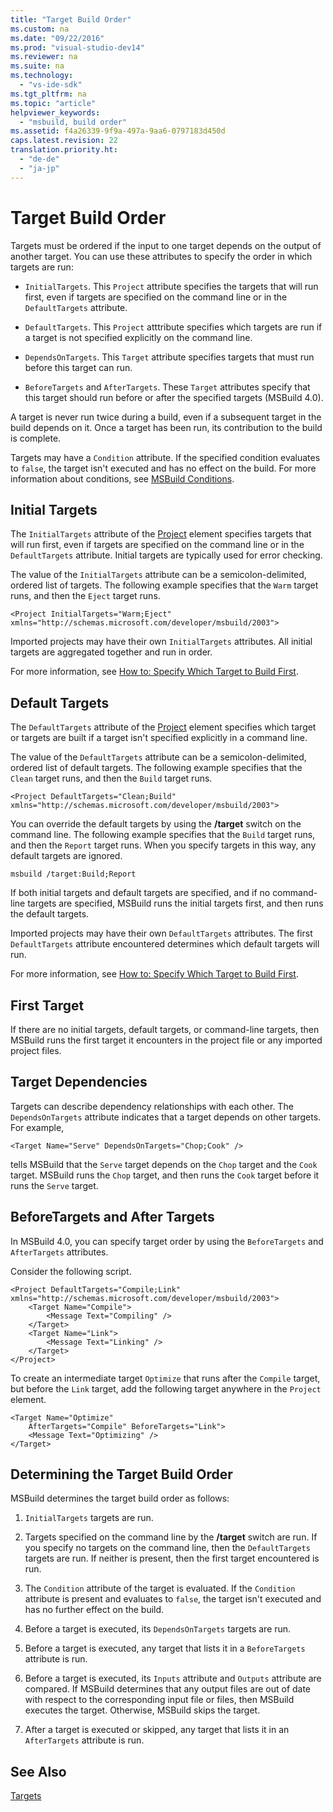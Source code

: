 ```yaml
---
title: "Target Build Order"
ms.custom: na
ms.date: "09/22/2016"
ms.prod: "visual-studio-dev14"
ms.reviewer: na
ms.suite: na
ms.technology: 
  - "vs-ide-sdk"
ms.tgt_pltfrm: na
ms.topic: "article"
helpviewer_keywords: 
  - "msbuild, build order"
ms.assetid: f4a26339-9f9a-497a-9aa6-0797183d450d
caps.latest.revision: 22
translation.priority.ht: 
  - "de-de"
  - "ja-jp"
---
```

# Target Build Order
Targets must be ordered if the input to one target depends on the output of another target. You can use these attributes to specify the order in which targets are run:  
  
-   `InitialTargets`. This `Project` attribute specifies the targets that will run first, even if targets are specified on the command line or in the `DefaultTargets` attribute.  
  
-   `DefaultTargets`. This `Project` atttribute specifies which targets are run if a target is not specified explicitly on the command line.  
  
-   `DependsOnTargets`. This `Target` attribute specifies targets that must run before this target can run.  
  
-   `BeforeTargets` and `AfterTargets`. These `Target` attributes specify that this target should run before or after the specified targets (MSBuild 4.0).  
  
 A target is never run twice during a build, even if a subsequent target in the build depends on it. Once a target has been run, its contribution to the build is complete.  
  
 Targets may have a `Condition` attribute. If the specified condition evaluates to `false`, the target isn't executed and has no effect on the build. For more information about conditions, see [MSBuild Conditions](../vs140/msbuild-conditions.md).  
  
## Initial Targets  
 The `InitialTargets` attribute of the [Project](../vs140/project-element--msbuild-.md) element specifies targets that will run first, even if targets are specified on the command line or in the `DefaultTargets` attribute. Initial targets are typically used for error checking.  
  
 The value of the `InitialTargets` attribute can be a semicolon-delimited, ordered list of targets. The following example specifies that the `Warm` target runs, and then the `Eject` target runs.  
  
```  
<Project InitialTargets="Warm;Eject" xmlns="http://schemas.microsoft.com/developer/msbuild/2003">  
```  
  
 Imported projects may have their own `InitialTargets` attributes. All initial targets are aggregated together and run in order.  
  
 For more information, see [How to: Specify Which Target to Build First](../vs140/how-to--specify-which-target-to-build-first.md).  
  
## Default Targets  
 The `DefaultTargets` attribute of the [Project](../vs140/project-element--msbuild-.md) element specifies which target or targets are built if a target isn't specified explicitly in a command line.  
  
 The value of the `DefaultTargets` attribute can be a semicolon-delimited, ordered list of default targets. The following example specifies that the `Clean` target runs, and then the `Build` target runs.  
  
```  
<Project DefaultTargets="Clean;Build" xmlns="http://schemas.microsoft.com/developer/msbuild/2003">  
```  
  
 You can override the default targets by using the **/target** switch on the command line. The following example specifies that the `Build` target runs, and then the `Report` target runs. When you specify targets in this way, any default targets are ignored.  
  
 `msbuild /target:Build;Report`  
  
 If both initial targets and default targets are specified, and if no command-line targets are specified, MSBuild runs the initial targets first, and then runs the default targets.  
  
 Imported projects may have their own `DefaultTargets` attributes. The first `DefaultTargets` attribute encountered determines which default targets will run.  
  
 For more information, see [How to: Specify Which Target to Build First](../vs140/how-to--specify-which-target-to-build-first.md).  
  
## First Target  
 If there are no initial targets, default targets, or command-line targets, then MSBuild runs the first target it encounters in the project file or any imported project files.  
  
## Target Dependencies  
 Targets can describe dependency relationships with each other. The `DependsOnTargets` attribute indicates that a target depends on other targets. For example,  
  
```  
<Target Name="Serve" DependsOnTargets="Chop;Cook" />  
```  
  
 tells MSBuild that the `Serve` target depends on the `Chop` target and the `Cook` target. MSBuild runs the `Chop` target, and then runs the `Cook` target before it runs the `Serve` target.  
  
## BeforeTargets and After Targets  
 In MSBuild 4.0, you can specify target order by using the `BeforeTargets` and `AfterTargets` attributes.  
  
 Consider the following script.  
  
```  
<Project DefaultTargets="Compile;Link" xmlns="http://schemas.microsoft.com/developer/msbuild/2003">  
    <Target Name="Compile">  
        <Message Text="Compiling" />  
    </Target>  
    <Target Name="Link">  
        <Message Text="Linking" />  
    </Target>  
</Project>  
```  
  
 To create an intermediate target `Optimize` that runs after the `Compile` target, but before the `Link` target, add the following target anywhere in the `Project` element.  
  
```  
<Target Name="Optimize"   
    AfterTargets="Compile" BeforeTargets="Link">  
    <Message Text="Optimizing" />  
</Target>  
```  
  
## Determining the Target Build Order  
 MSBuild determines the target build order as follows:  
  
1.  `InitialTargets` targets are run.  
  
2.  Targets specified on the command line by the **/target** switch are run. If you specify no targets on the command line, then the `DefaultTargets` targets are run. If neither is present, then the first target encountered is run.  
  
3.  The `Condition` attribute of the target is evaluated. If the `Condition` attribute is present and evaluates to `false`, the target isn't executed and has no further effect on the build.  
  
4.  Before a target is executed, its `DependsOnTargets` targets are run.  
  
5.  Before a target is executed, any target that lists it in a `BeforeTargets` attribute is run.  
  
6.  Before a target is executed, its `Inputs` attribute and `Outputs` attribute are compared. If MSBuild determines that any output files are out of date with respect to the corresponding input file or files, then MSBuild executes the target. Otherwise, MSBuild skips the target.  
  
7.  After a target is executed or skipped, any target that lists it in an `AfterTargets` attribute is run.  
  
## See Also  
 [Targets](../vs140/msbuild-targets.md)